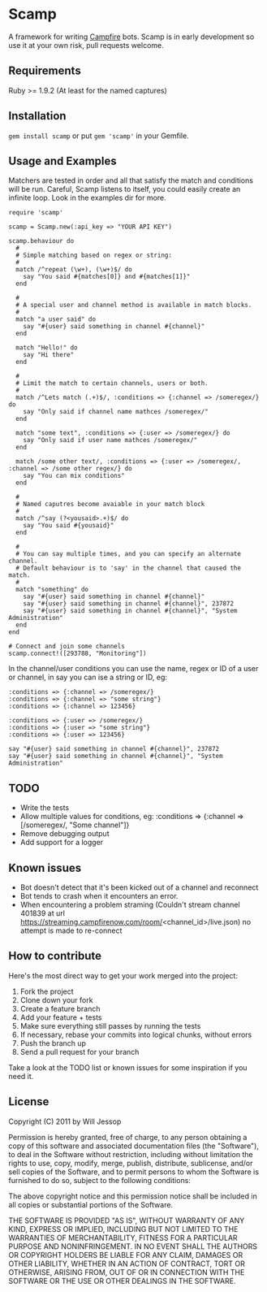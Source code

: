 # Scamp

A framework for writing [Campfire](http://campfirenow.com/) bots. Scamp is in early development so use it at your own risk, pull requests welcome.

## Requirements

Ruby >= 1.9.2 (At least for the named captures)

## Installation

`gem install scamp` or put `gem 'scamp'` in your Gemfile.

## Usage and Examples

Matchers are tested in order and all that satisfy the match and conditions will be run. Careful, Scamp listens to itself, you could easily create an infinite loop. Look in the examples dir for more.

    require 'scamp'

    scamp = Scamp.new(:api_key => "YOUR API KEY")
    
    scamp.behaviour do
      # 
      # Simple matching based on regex or string:
      # 
      match /^repeat (\w+), (\w+)$/ do
        say "You said #{matches[0]} and #{matches[1]}"
      end
      
      # 
      # A special user and channel method is available in match blocks.
      # 
      match "a user said" do
        say "#{user} said something in channel #{channel}"
      end
      
      match "Hello!" do
        say "Hi there"
      end
      
      # 
      # Limit the match to certain channels, users or both.
      # 
      match /^Lets match (.+)$/, :conditions => {:channel => /someregex/} do
        say "Only said if channel name mathces /someregex/"
      end
      
      match "some text", :conditions => {:user => /someregex/} do
        say "Only said if user name mathces /someregex/"
      end
      
      match /some other text/, :conditions => {:user => /someregex/, :channel => /some other regex/} do
        say "You can mix conditions"
      end
      
      # 
      # Named caputres become avaiable in your match block
      # 
      match /^say (?<yousaid>.+)$/ do
        say "You said #{yousaid}"
      end
      
      # 
      # You can say multiple times, and you can specify an alternate channel.
      # Default behaviour is to 'say' in the channel that caused the match.
      # 
      match "something" do
        say "#{user} said something in channel #{channel}"
        say "#{user} said something in channel #{channel}", 237872
        say "#{user} said something in channel #{channel}", "System Administration"
      end
    end
      
    # Connect and join some channels
    scamp.connect!([293788, "Monitoring"])

In the channel/user conditions you can use the name, regex or ID of a user or channel, in say you can ise a string or ID, eg:

    :conditions => {:channel => /someregex/}
    :conditions => {:channel => "some string"}
    :conditions => {:channel => 123456}

    :conditions => {:user => /someregex/}
    :conditions => {:user => "some string"}
    :conditions => {:user => 123456}

    say "#{user} said something in channel #{channel}", 237872
    say "#{user} said something in channel #{channel}", "System Administration"

## TODO

* Write the tests
* Allow multiple values for conditions, eg: :conditions => {:channel => [/someregex/, "Some channel"]}
* Remove debugging output
* Add support for a logger

## Known issues

* Bot doesn't detect that it's been kicked out of a channel and reconnect
* Bot tends to crash when it encounters an error.
* When encountering a problem straming (Couldn't stream channel 401839 at url https://streaming.campfirenow.com/room/<channel_id>/live.json) no attempt is made to re-connect

## How to contribute

Here's the most direct way to get your work merged into the project:

1. Fork the project
2. Clone down your fork
3. Create a feature branch
4. Add your feature + tests
5. Make sure everything still passes by running the tests
6. If necessary, rebase your commits into logical chunks, without errors
7. Push the branch up
8. Send a pull request for your branch

Take a look at the TODO list or known issues for some inspiration if you need it.

## License

Copyright (C) 2011 by Will Jessop

Permission is hereby granted, free of charge, to any person obtaining a copy
of this software and associated documentation files (the "Software"), to deal
in the Software without restriction, including without limitation the rights
to use, copy, modify, merge, publish, distribute, sublicense, and/or sell
copies of the Software, and to permit persons to whom the Software is
furnished to do so, subject to the following conditions:

The above copyright notice and this permission notice shall be included in
all copies or substantial portions of the Software.

THE SOFTWARE IS PROVIDED "AS IS", WITHOUT WARRANTY OF ANY KIND, EXPRESS OR
IMPLIED, INCLUDING BUT NOT LIMITED TO THE WARRANTIES OF MERCHANTABILITY,
FITNESS FOR A PARTICULAR PURPOSE AND NONINFRINGEMENT. IN NO EVENT SHALL THE
AUTHORS OR COPYRIGHT HOLDERS BE LIABLE FOR ANY CLAIM, DAMAGES OR OTHER
LIABILITY, WHETHER IN AN ACTION OF CONTRACT, TORT OR OTHERWISE, ARISING FROM,
OUT OF OR IN CONNECTION WITH THE SOFTWARE OR THE USE OR OTHER DEALINGS IN
THE SOFTWARE.
